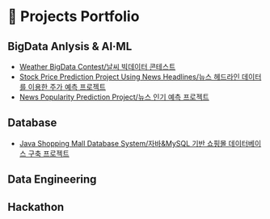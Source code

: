 # 🌟 Projects Portfolio

## BigData Anlysis & AI·ML
- [Weather BigData Contest/날씨 빅데이터 콘테스트](https://github.com/Hanna07111/weather-bigdata-contest)
- [Stock Price Prediction Project Using News Headlines/뉴스 헤드라인 데이터를 이용한 주가 예측 프로젝트](https://github.com/Hanna07111/stock-prediction-project)
- [News Popularity Prediction Project/뉴스 인기 예측 프로젝트](https://github.com/Hanna07111/news-popularity-project)

## Database
- [Java Shopping Mall Database System/자바&MySQL 기반 쇼핑몰 데이터베이스 구축 프로젝트](https://github.com/Hanna07111/mysql-shoppingmall-db)

## Data Engineering

## Hackathon
